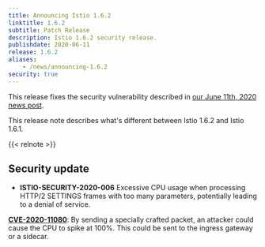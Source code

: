 ```yaml
---
title: Announcing Istio 1.6.2
linktitle: 1.6.2
subtitle: Patch Release
description: Istio 1.6.2 security release.
publishdate: 2020-06-11
release: 1.6.2
aliases:
    - /news/announcing-1.6.2
security: true
---
```


This release fixes the security vulnerability described in [our June 11th, 2020 news post](/news/security/istio-security-2020-006).

This release note describes what's different between Istio 1.6.2 and Istio 1.6.1.

{{< relnote >}}

## Security update

- **ISTIO-SECURITY-2020-006** Excessive CPU usage when processing HTTP/2 SETTINGS frames with too many parameters, potentially leading to a denial of service.

__[CVE-2020-11080](https://cve.mitre.org/cgi-bin/cvename.cgi?name=CVE-2020-11080)__: By sending a specially crafted packet, an attacker could cause the CPU to spike at 100%. This could be sent to the ingress gateway or a sidecar.
